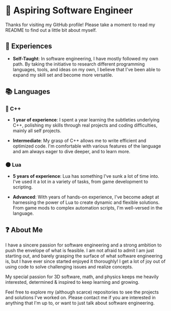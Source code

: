 # 🌱 Aspiring Software Engineer

Thanks for visiting my GitHub profile! Please take a moment to read my README to find out a little bit about myself.

## 🔰 Experiences

- **Self-Taught**: In software engineering, I have mostly followed my own path. By taking the initiative to research different programming languages, tools, and ideas on my own, I believe that I've been able to expand my skill set and become more versatile.

## 📚 Languages

### 🧰 C++

- **1 year of experience**: I spent a year learning the subtleties underlying C++, polishing my skills through real projects and coding difficulties, mainly all self projects.

- **Intermediate**: My grasp of C++ allows me to write efficient and optimized code. I'm comfortable with various features of the language and am always eager to dive deeper, and to learn more.

### 🌑 Lua

- **5 years of experience**: Lua has something I've sunk a lot of time into. I've used it a lot in a variety of tasks, from game development to scripting.

- **Advanced**: With years of hands-on experience, I've become adept at harnessing the power of Lua to create dynamic and flexible solutions. From game mods to complex automation scripts, I'm well-versed in the language.

## ❓ About Me

I have a sincere passion for software engineering and a strong ambition to push the envelope of what is feasible. I am not afraid to admit I am just starting out, and barely grasping the surface of what software engineering is, but I have ever since started enjoyed it thoroughly! I get a lot of joy out of using code to solve challenging issues and realize concepts. 

My special passion for 3D software, math, and physics keeps me heavily interested, determined & inspired to keep learning and growing.

Feel free to explore my (although scarce) repositories to see the projects and solutions I've worked on. Please contact me if you are interested in anything that I'm up to, or want to just talk about software engineering.
